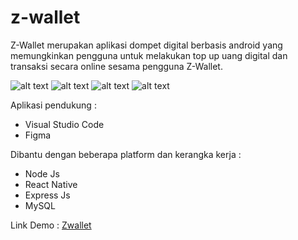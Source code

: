# z-wallet

Z-Wallet merupakan aplikasi dompet digital berbasis android yang memungkinkan pengguna untuk melakukan top up uang digital dan transaksi secara online sesama pengguna Z-Wallet.

![alt text](https://github.com/justeze/z-wallet/blob/master/screenshot/Screenshot_1604654348.png?raw=true)
![alt text](https://github.com/justeze/z-wallet/blob/master/screenshot/Screenshot_1604689703.png?raw=true)
![alt text](https://github.com/justeze/z-wallet/blob/master/screenshot/Screenshot_1604733585.png?raw=true)
![alt text](https://github.com/justeze/z-wallet/blob/master/screenshot/Screenshot_1604733594.png?raw=true)

Aplikasi pendukung :
* Visual Studio Code
* Figma

Dibantu dengan beberapa platform dan kerangka kerja :
* Node Js
* React Native
* Express Js
* MySQL

Link Demo : [Zwallet](https://drive.google.com/file/d/1cU_Tt5iq4YY7ErIgD9sEvQAdVgfEpiwc/view?usp=sharing)
